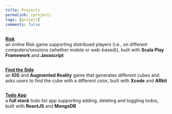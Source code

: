 ```yaml
---
title: Projects
permalink: /project/
tags: [project]
comments: false
---
```


[**Risk**](https://github.gatech.edu/bwang404/CS2340Sp19Team06) <br/>
an online Risk game supporting distribued players 
(i.e., on different computers/sessions (whether mobile or web-based)),
built with **Scala Play Framework** and **Javascript**
<pre></pre>
[**Find the Side**](https://github.com/nosna/FindTheSide) <br/>
an **IOS** and **Augmented Reality** game that generates different cubes and asks
users to find the cube with a different color, built with **Xcode** and **ARkit**
<pre></pre>
[**Todo App**](https://github.com/BennyWnj/myReactApp) <br/>
a **full stack** todo list app supporting adding, deleting and 
toggling todos, built with **ReactJS** and **MongoDB** 


